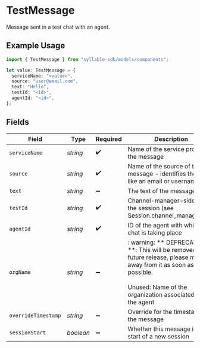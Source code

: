 # TestMessage

Message sent in a test chat with an agent.

## Example Usage

```typescript
import { TestMessage } from "syllable-sdk/models/components";

let value: TestMessage = {
  serviceName: "<value>",
  source: "user@email.com",
  text: "Hello",
  testId: "<id>",
  agentId: "<id>",
};
```

## Fields

| Field                                                                                                                                                                               | Type                                                                                                                                                                                | Required                                                                                                                                                                            | Description                                                                                                                                                                         | Example                                                                                                                                                                             |
| ----------------------------------------------------------------------------------------------------------------------------------------------------------------------------------- | ----------------------------------------------------------------------------------------------------------------------------------------------------------------------------------- | ----------------------------------------------------------------------------------------------------------------------------------------------------------------------------------- | ----------------------------------------------------------------------------------------------------------------------------------------------------------------------------------- | ----------------------------------------------------------------------------------------------------------------------------------------------------------------------------------- |
| `serviceName`                                                                                                                                                                       | *string*                                                                                                                                                                            | :heavy_check_mark:                                                                                                                                                                  | Name of the service producing the message                                                                                                                                           |                                                                                                                                                                                     |
| `source`                                                                                                                                                                            | *string*                                                                                                                                                                            | :heavy_check_mark:                                                                                                                                                                  | Name of the source of the message - identifies the user, like an email or username.                                                                                                 | user@email.com                                                                                                                                                                      |
| `text`                                                                                                                                                                              | *string*                                                                                                                                                                            | :heavy_minus_sign:                                                                                                                                                                  | The text of the message                                                                                                                                                             | Hello                                                                                                                                                                               |
| `testId`                                                                                                                                                                            | *string*                                                                                                                                                                            | :heavy_check_mark:                                                                                                                                                                  | Channel-manager-side ID of the session (see Session.channel_manager_sid)                                                                                                            |                                                                                                                                                                                     |
| `agentId`                                                                                                                                                                           | *string*                                                                                                                                                                            | :heavy_check_mark:                                                                                                                                                                  | ID of the agent with which the chat is taking place                                                                                                                                 |                                                                                                                                                                                     |
| ~~`orgName`~~                                                                                                                                                                       | *string*                                                                                                                                                                            | :heavy_minus_sign:                                                                                                                                                                  | : warning: ** DEPRECATED **: This will be removed in a future release, please migrate away from it as soon as possible.<br/><br/>Unused: Name of the organization associated with the agent |                                                                                                                                                                                     |
| `overrideTimestamp`                                                                                                                                                                 | *string*                                                                                                                                                                            | :heavy_minus_sign:                                                                                                                                                                  | Override for the timestamp of the message                                                                                                                                           |                                                                                                                                                                                     |
| `sessionStart`                                                                                                                                                                      | *boolean*                                                                                                                                                                           | :heavy_minus_sign:                                                                                                                                                                  | Whether this message is the start of a new session                                                                                                                                  |                                                                                                                                                                                     |